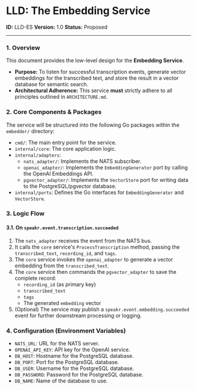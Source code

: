 # LLD: The Embedding Service

**ID:** LLD-ES
**Version:** 1.0
**Status:** Proposed

---

### 1. Overview

This document provides the low-level design for the **Embedding Service**.

-   **Purpose:** To listen for successful transcription events, generate vector embeddings for the transcribed text, and store the result in a vector database for semantic search.
-   **Architectural Adherence:** This service **must** strictly adhere to all principles outlined in `ARCHITECTURE.md`.

### 2. Core Components & Packages

The service will be structured into the following Go packages within the `embedder/` directory:

-   `cmd/`: The main entry point for the service.
-   `internal/core`: The core application logic.
-   `internal/adapters`:
    -   `nats_adapter/`: Implements the NATS subscriber.
    -   `openai_adapter/`: Implements the `EmbeddingGenerator` port by calling the OpenAI Embeddings API.
    -   `pgvector_adapter/`: Implements the `VectorStore` port for writing data to the PostgreSQL/pgvector database.
-   `internal/ports`: Defines the Go interfaces for `EmbeddingGenerator` and `VectorStore`.

### 3. Logic Flow

#### 3.1. On `speakr.event.transcription.succeeded`

1.  The `nats_adapter` receives the event from the NATS bus.
2.  It calls the `core` service's `ProcessTranscription` method, passing the `transcribed_text`, `recording_id`, and `tags`.
3.  The `core` service invokes the `openai_adapter` to generate a vector embedding from the `transcribed_text`.
4.  The `core` service then commands the `pgvector_adapter` to save the complete record:
    -   `recording_id` (as primary key)
    -   `transcribed_text`
    -   `tags`
    -   The generated `embedding` vector
5.  (Optional) The service may publish a `speakr.event.embedding.succeeded` event for further downstream processing or logging.

### 4. Configuration (Environment Variables)

-   `NATS_URL`: URL for the NATS server.
-   `OPENAI_API_KEY`: API key for the OpenAI service.
-   `DB_HOST`: Hostname for the PostgreSQL database.
-   `DB_PORT`: Port for the PostgreSQL database.
-   `DB_USER`: Username for the PostgreSQL database.
-   `DB_PASSWORD`: Password for the PostgreSQL database.
-   `DB_NAME`: Name of the database to use.
